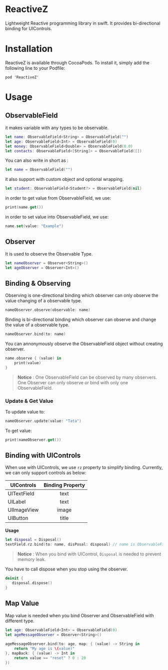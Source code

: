 # ReactiveZ
Lightweight Reactive programming library in swift. It provides bi-directional binding for UIControls.

# Installation
ReactiveZ is available through CocoaPods. To install it, simply add the following line to your Podfile:

``` 
pod 'ReactiveZ'
```

# Usage
## ObservableField
it makes variable with any types to be observable.  

```swift
let name: ObservableField<String> = ObservableField("")
let age: ObservableField<Int> = ObservableField(0)
let money: ObservableField<Double> = ObservableField(0.0)
let contacts: ObservableField<[String]> = ObservableField([])
```

You can also write in short as :

```swift
let name = ObservableField("")
```

it also support with custom object and optional wrapping.

```swift
let student: ObservableField<Student?> = ObservableField(nil)
```

in order to get value from ObservableField, we use:

```swift
print(name.get())
```

in order to set value into ObservableField, we use:

```swift
name.set(value: "Example")
```

## Observer
It is used to observe the Observable Type.

```swift
let nameObserver = Observer<String>()
let ageObserver = Observer<Int>()
```
## Binding & Observing

Observing is one-directional binding which observer can only observe the value changing of a observable type.

```swift
nameObserver.observe(observable: name)
```

Binding is bi-directional binding which observer can observe and change the value of a observable type.

```swift
nameObserver.bind(to: name)
```

You can annonymously observe the ObservableField object without creating observer.

```swift
name.observe { (value) in
    print(value)
}
```
> **Notice** : One ObservableField can be observed by many observers. One Observer can only observe or bind with only one ObservableField.

### Update & Get Value

To update value to:

```swift
nameObserver.update(value: "Tata")
```
To get value:

```swift
print(nameObserver.get())
```

## Binding with UIControls

When use with UIControls, we use `rz` property to simplify binding. Currently, we can only support controls as below:

| UIControls        | Binding Property           |
| ----------------- |:--------------------------:|
| UITextField       | text                       | 
| UILabel           | text                       | 
| UIImageView       | image                      | 
| UIButton          | title                      | 

**Usage** 

```swift
let disposal = Disposal()
textField.rz.bind(to: name, disPosal: disposal) // name is ObservableField
```
> **Notice** : When you bind with UIControl, `Disposal` is needed to prevent memory leak.

You have to call dispose when you stop using the observer.

```swift
deinit {
   disposal.dispose()
}
```

## Map Value

Map value is needed when you bind Observer and ObservableField with different type.

```swift
let age: ObservableField<Int> = ObservableField(0)
let ageMessageObserver = Observer<String>()
        
ageMessageObserver.bind(to: age, map: { (value) -> String in
    return "My age is \(value)"
}, mapBack: { (value) -> Int in
    return value == "reset" ? 0 : 20
})
```







